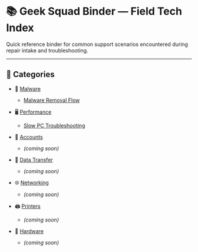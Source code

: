 # 📚 Geek Squad Binder — Field Tech Index

Quick reference binder for common support scenarios encountered during repair intake and troubleshooting.

---

## 📂 Categories

- 🦠 [Malware](./malware/)
  - [Malware Removal Flow](./malware/malware_removal_flow.md)

- 🖥️ [Performance](./performance/)
  - [Slow PC Troubleshooting](./performance/slow_pc_troubleshooting.md)

- 🔐 [Accounts](./accounts/)
  - *(coming soon)*

- 💾 [Data Transfer](./data/)
  - *(coming soon)*

- 🌐 [Networking](./networking/)
  - *(coming soon)*

- 🖨️ [Printers](./printers/)
  - *(coming soon)*

- 🧱 [Hardware](./hardware/)
  - *(coming soon)*
